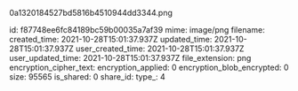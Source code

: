 0a1320184527bd5816b4510944dd3344.png

id: f87748ee6fc84189bc59b00035a7af39
mime: image/png
filename: 
created_time: 2021-10-28T15:01:37.937Z
updated_time: 2021-10-28T15:01:37.937Z
user_created_time: 2021-10-28T15:01:37.937Z
user_updated_time: 2021-10-28T15:01:37.937Z
file_extension: png
encryption_cipher_text: 
encryption_applied: 0
encryption_blob_encrypted: 0
size: 95565
is_shared: 0
share_id: 
type_: 4